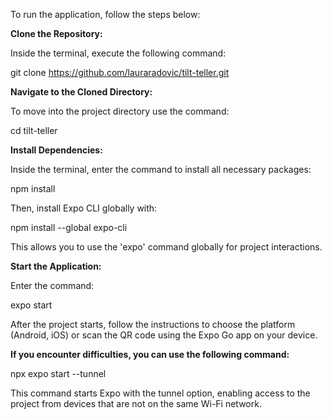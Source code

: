 To run the application, follow the steps below:

**Clone the Repository:**

Inside the terminal, execute the following command:

git clone https://github.com/lauraradovic/tilt-teller.git

**Navigate to the Cloned Directory:**

To move into the project directory use the command:

cd tilt-teller

**Install Dependencies:**

Inside the terminal, enter the command to install all necessary packages:

npm install

Then, install Expo CLI globally with:

npm install --global expo-cli

This allows you to use the 'expo' command globally for project interactions.

**Start the Application:**

Enter the command:

expo start

After the project starts, follow the instructions to choose the platform (Android, iOS) or scan the QR code using the Expo Go app on your device.

**If you encounter difficulties, you can use the following command:**


npx expo start --tunnel

This command starts Expo with the tunnel option, enabling access to the project from devices that are not on the same Wi-Fi network.
